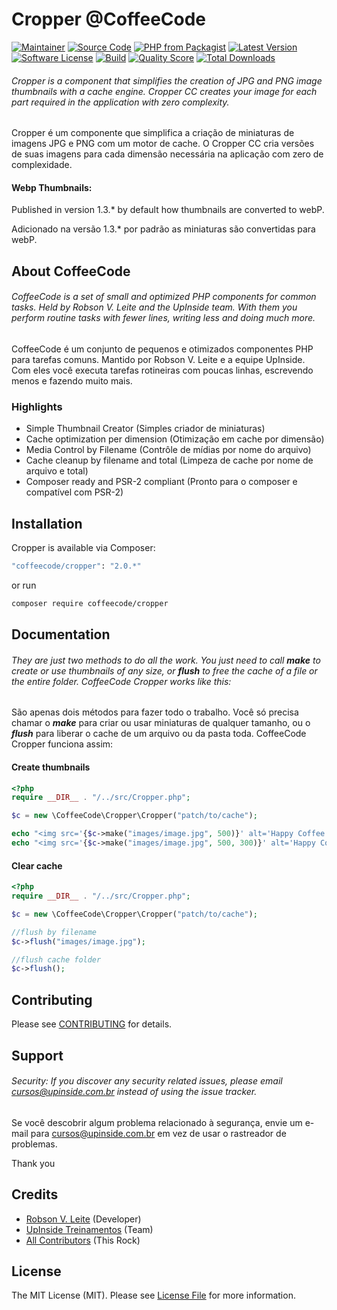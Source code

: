 # Cropper @CoffeeCode

[![Maintainer](http://img.shields.io/badge/maintainer-@robsonvleite-blue.svg?style=flat-square)](https://twitter.com/robsonvleite)
[![Source Code](http://img.shields.io/badge/source-coffeecode/cropper-blue.svg?style=flat-square)](https://github.com/robsonvleite/cropper)
[![PHP from Packagist](https://img.shields.io/packagist/php-v/coffeecode/cropper.svg?style=flat-square)](https://packagist.org/packages/coffeecode/cropper)
[![Latest Version](https://img.shields.io/github/release/robsonvleite/cropper.svg?style=flat-square)](https://github.com/robsonvleite/cropper/releases)
[![Software License](https://img.shields.io/badge/license-MIT-brightgreen.svg?style=flat-square)](LICENSE)
[![Build](https://img.shields.io/scrutinizer/build/g/robsonvleite/cropper.svg?style=flat-square)](https://scrutinizer-ci.com/g/robsonvleite/cropper)
[![Quality Score](https://img.shields.io/scrutinizer/g/robsonvleite/cropper.svg?style=flat-square)](https://scrutinizer-ci.com/g/robsonvleite/cropper)
[![Total Downloads](https://img.shields.io/packagist/dt/coffeecode/cropper.svg?style=flat-square)](https://packagist.org/packages/coffeecode/cropper)

###### Cropper is a component that simplifies the creation of JPG and PNG image thumbnails with a cache engine. Cropper CC creates your image for each part required in the application with zero complexity.

Cropper é um componente que simplifica a criação de miniaturas de imagens JPG e PNG com um motor de cache. O Cropper CC cria versões de suas imagens para cada dimensão necessária na aplicação com zero de complexidade.

#### Webp Thumbnails:

Published in version 1.3.* by default how thumbnails are converted to webP.

Adicionado na versão 1.3.* por padrão as miniaturas são convertidas para webP.

## About CoffeeCode

###### CoffeeCode is a set of small and optimized PHP components for common tasks. Held by Robson V. Leite and the UpInside team. With them you perform routine tasks with fewer lines, writing less and doing much more.

CoffeeCode é um conjunto de pequenos e otimizados componentes PHP para tarefas comuns. Mantido por Robson V. Leite e a equipe UpInside. Com eles você executa tarefas rotineiras com poucas linhas, escrevendo menos e fazendo muito mais.

### Highlights

- Simple Thumbnail Creator (Simples criador de miniaturas)
- Cache optimization per dimension (Otimização em cache por dimensão)
- Media Control by Filename (Contrôle de mídias por nome do arquivo)
- Cache cleanup by filename and total (Limpeza de cache por nome de arquivo e total)
- Composer ready and PSR-2 compliant (Pronto para o composer e compatível com PSR-2)

## Installation

Cropper is available via Composer:

```bash
"coffeecode/cropper": "2.0.*"
```

or run

```bash
composer require coffeecode/cropper
```

## Documentation

###### They are just two methods to do all the work. You just need to call ***make*** to create or use thumbnails of any size, or ***flush*** to free the cache of a file or the entire folder. CoffeeCode Cropper works like this:

São apenas dois métodos para fazer todo o trabalho. Você só precisa chamar o ***make*** para criar ou usar miniaturas de qualquer tamanho, ou o ***flush*** para liberar o cache de um arquivo ou da pasta toda. CoffeeCode Cropper funciona assim:

#### Create thumbnails

```php
<?php
require __DIR__ . "/../src/Cropper.php";

$c = new \CoffeeCode\Cropper\Cropper("patch/to/cache");

echo "<img src='{$c->make("images/image.jpg", 500)}' alt='Happy Coffee' title='Happy Coffee'>";
echo "<img src='{$c->make("images/image.jpg", 500, 300)}' alt='Happy Coffee' title='Happy Coffee'>";
```

#### Clear cache

```php
<?php
require __DIR__ . "/../src/Cropper.php";

$c = new \CoffeeCode\Cropper\Cropper("patch/to/cache");

//flush by filename
$c->flush("images/image.jpg");

//flush cache folder
$c->flush();
```

## Contributing

Please see [CONTRIBUTING](https://github.com/robsonvleite/cropper/blob/master/CONTRIBUTING.md) for details.

## Support

###### Security: If you discover any security related issues, please email cursos@upinside.com.br instead of using the issue tracker.

Se você descobrir algum problema relacionado à segurança, envie um e-mail para cursos@upinside.com.br em vez de usar o rastreador de problemas.

Thank you

## Credits

- [Robson V. Leite](https://github.com/robsonvleite) (Developer)
- [UpInside Treinamentos](https://github.com/upinside) (Team)
- [All Contributors](https://github.com/robsonvleite/cropper/contributors) (This Rock)

## License

The MIT License (MIT). Please see [License File](https://github.com/robsonvleite/cropper/blob/master/LICENSE) for more information.